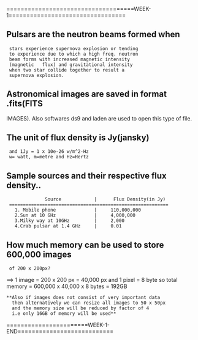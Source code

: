 ====================================WEEK-1=================================

## Pulsars are the neutron beams formed when 
     stars experience supernova explosion or tending 
     to experience due to which a high freq. neutron 
     beam forms with increased magnetic intensity 
     (magnetic   flux) and gravitational intensity 
     when two star collide together to result a 
     supernova explosion.

## Astronomical images are saved in format .fits(FITS 
   IMAGES). Also softwares ds9 and laden are used to 
   open this type of file.

## The unit of flux density is Jy(jansky)
     and 1Jy = 1 x 10e-26 w/m^2-Hz
     w= watt, m=metre and Hz=Hertz

## Sample sources and their respective flux density..
                  Source            |      Flux Density(in Jy)
     ==========================================================
       1. Mobile phone              |     110,000,000
       2.Sun at 10 GHz              |     4,000,000
       3.Milky way at 10GHz         |     2,000
       4.Crab pulsar at 1.4 GHz     |     0.01


## How much memory can be used to store 600,000 images 
     of 200 x 200px?
 ==> 1 image = 200 x 200 px = 40,000 px
     and 1 pixel = 8 byte
     so total memory = 600,000 x 40,000 x 8 bytes = 192GB

    **Also if images does not consist of very important data 
      then alternatively we can resize all images to 50 x 50px
      and the memory size will be reduced by factor of 4
      i.e only 16GB of memory will be used**
=======================WEEK-1-END===========================
